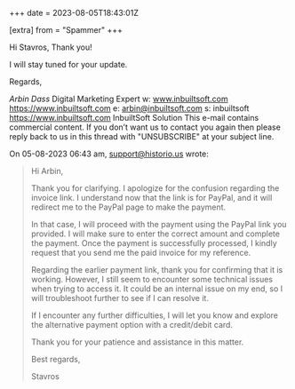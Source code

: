 +++
date = 2023-08-05T18:43:01Z

[extra]
from = "Spammer"
+++

Hi Stavros,
Thank you!

I will stay tuned for your update.

Regards,

*Arbin Dass*
Digital Marketing Expert
w: www.inbuiltsoft.com <https://www.inbuiltsoft.com>
e: arbin@inbuiltsoft.com
s: inbuiltsoft <https://www.inbuiltsoft.com>
InbuiltSoft Solution
This e-mail contains commercial content. If you don’t want us to contact 
you again then please reply back to us in this thread with "UNSUBSCRIBE" 
at your subject line.

On 05-08-2023 06:43 am, support@historio.us wrote:
> Hi Arbin,
>
> Thank you for clarifying. I apologize for the confusion regarding the invoice link. I understand now that the link is for PayPal, and it will redirect me to the PayPal page to make the payment.
>
> In that case, I will proceed with the payment using the PayPal link you provided. I will make sure to enter the correct amount and complete the payment. Once the payment is successfully processed, I kindly request that you send me the paid invoice for my reference.
>
> Regarding the earlier payment link, thank you for confirming that it is working. However, I still seem to encounter some technical issues when trying to access it. It could be an internal issue on my end, so I will troubleshoot further to see if I can resolve it.
>
> If I encounter any further difficulties, I will let you know and explore the alternative payment option with a credit/debit card.
>
> Thank you for your patience and assistance in this matter.
>
> Best regards,
>
> Stavros
